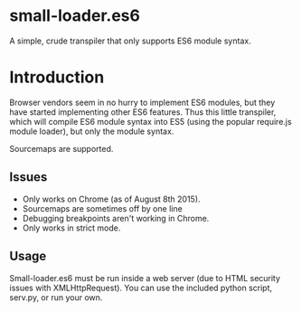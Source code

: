 # small-loader.es6
A simple, crude transpiler that only supports ES6 module syntax.

# Introduction
Browser vendors seem in no hurry to implement ES6 modules, but they have started implementing other 
ES6 features.  Thus this little transpiler, which will compile ES6 module syntax into ES5 (using the
popular require.js module loader), but only the module syntax.

Sourcemaps are supported.

## Issues
* Only works on Chrome (as of August 8th 2015).
* Sourcemaps are sometimes off by one line
* Debugging breakpoints aren't working in Chrome.
* Only works in strict mode.

## Usage
Small-loader.es6 must be run inside a web server (due to HTML security issues with XMLHttpRequest).  You can use the included python script, serv.py, or run your own.
